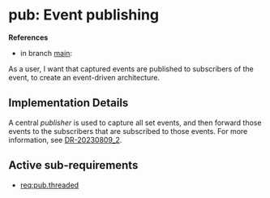 # pub: Event publishing

**References**

- in branch [main](https://github.com/mhatzl/evident/tree/main): 

As a user, I want that captured events are published to subscribers of the event, to create an event-driven architecture.

## Implementation Details

A central *publisher* is used to capture all set events, and then forward those events to the subscribers that are subscribed to those events.
For more information, see [DR-20230809_2](6-DR-20230809_2).

## Active sub-requirements

- [req:pub.threaded](5-REQ-pub.threaded)
